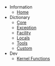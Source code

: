 - Information
	- [Home](/)
- Dictionary
	- [Core](/core/)
	- [Exception](/exception/)
	- [Facility](/facility/)
	- [Locals](/locals/)
	- [Tools](/tools/)
	- [Custom](/custom/)
- Dev
	- [Kernel Functions](/kernel/)